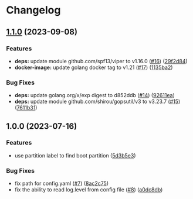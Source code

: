 # Changelog

## [1.1.0](https://github.com/OGKevin/talos-ext-rpi-generic/compare/v1.0.0...v1.1.0) (2023-09-08)


### Features

* **deps:** update module github.com/spf13/viper to v1.16.0 ([#16](https://github.com/OGKevin/talos-ext-rpi-generic/issues/16)) ([29f2d84](https://github.com/OGKevin/talos-ext-rpi-generic/commit/29f2d846486804f6e439a97f782b4ccb7794bf7a))
* **docker-image:** update golang docker tag to v1.21 ([#17](https://github.com/OGKevin/talos-ext-rpi-generic/issues/17)) ([1135ba2](https://github.com/OGKevin/talos-ext-rpi-generic/commit/1135ba24561dfefe4ae9a6a24dfde214686b0aca))


### Bug Fixes

* **deps:** update golang.org/x/exp digest to d852ddb ([#14](https://github.com/OGKevin/talos-ext-rpi-generic/issues/14)) ([92611ea](https://github.com/OGKevin/talos-ext-rpi-generic/commit/92611ead9585b8ea2f079607c016a6150edfa756))
* **deps:** update module github.com/shirou/gopsutil/v3 to v3.23.7 ([#15](https://github.com/OGKevin/talos-ext-rpi-generic/issues/15)) ([7611b31](https://github.com/OGKevin/talos-ext-rpi-generic/commit/7611b319f55d7fa66d594095550f0fd462a86c8b))

## 1.0.0 (2023-07-16)


### Features

* use partition label to find boot partition ([5d3b5e3](https://github.com/OGKevin/talos-ext-rpi-generic/commit/5d3b5e3b515e70ec081160134c9ae5536529a47b))


### Bug Fixes

* fix path for config.yaml ([#7](https://github.com/OGKevin/talos-ext-rpi-generic/issues/7)) ([8ac2c75](https://github.com/OGKevin/talos-ext-rpi-generic/commit/8ac2c758c23160b29e9c2d55e4e35647d39fbcd7))
* fix the ability to read log.level from config file ([#8](https://github.com/OGKevin/talos-ext-rpi-generic/issues/8)) ([a0dc8db](https://github.com/OGKevin/talos-ext-rpi-generic/commit/a0dc8dbe11f34e77a9c3adc71399f5e6134c30f1))
